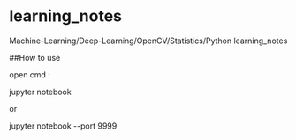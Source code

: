 # learning_notes
Machine-Learning/Deep-Learning/OpenCV/Statistics/Python  learning_notes

##How to use

open cmd :

jupyter notebook

or

jupyter notebook --port 9999